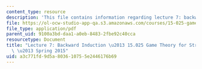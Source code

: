 ```yaml
---
content_type: resource
description: 'This file contains information regarding lecture 7: backward induction.'
file: https://ol-ocw-studio-app-qa.s3.amazonaws.com/courses/15-025-game-theory-for-strategic-advantage-spring-2015/a3c771fd9d5a803610755e2446176b69_MIT15_025S15_Lec_7.pdf
file_type: application/pdf
parent_uid: 9100a3bd-daa1-a0eb-8483-2fbe92c40cca
resourcetype: Document
title: "Lecture 7: Backward Induction \u2013 15.025 Game Theory for Strategic Advantage\
  \ \u2013 Spring 2015"
uid: a3c771fd-9d5a-8036-1075-5e2446176b69
---
```

